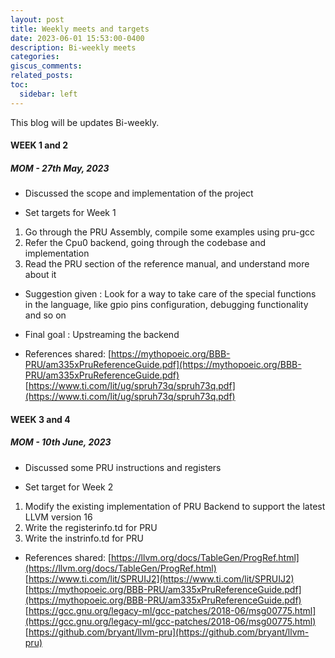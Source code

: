 ```yaml
---
layout: post
title: Weekly meets and targets
date: 2023-06-01 15:53:00-0400
description: Bi-weekly meets 
categories: 
giscus_comments: 
related_posts: 
toc:
  sidebar: left
---
```


This blog will be updates Bi-weekly.

#### WEEK 1 and 2

##### MOM - 27th May, 2023


- Discussed the scope and implementation of the project

- Set targets for Week 1
1. Go through the PRU Assembly, compile some examples using pru-gcc
2. Refer the Cpu0 backend, going through the codebase and implementation
3. Read the PRU section of the reference manual, and understand more about it

- Suggestion given : Look for a way to take care of the special functions in the language, like gpio pins configuration, debugging functionality and so on

- Final goal : Upstreaming the backend

- References shared:
  [https://mythopoeic.org/BBB-PRU/am335xPruReferenceGuide.pdf](https://mythopoeic.org/BBB-PRU/am335xPruReferenceGuide.pdf)
  [https://www.ti.com/lit/ug/spruh73q/spruh73q.pdf](https://www.ti.com/lit/ug/spruh73q/spruh73q.pdf)


#### WEEK 3 and 4

##### MOM - 10th June, 2023

- Discussed some PRU instructions and registers

- Set target for Week 2
1. Modify the existing implementation of PRU Backend to support the latest LLVM version 16
2. Write the registerinfo.td for PRU
3. Write the instrinfo.td for PRU

- References shared:
  [https://llvm.org/docs/TableGen/ProgRef.html](https://llvm.org/docs/TableGen/ProgRef.html)
  [https://www.ti.com/lit/SPRUIJ2](https://www.ti.com/lit/SPRUIJ2)
  [https://mythopoeic.org/BBB-PRU/am335xPruReferenceGuide.pdf](https://mythopoeic.org/BBB-PRU/am335xPruReferenceGuide.pdf)
  [https://gcc.gnu.org/legacy-ml/gcc-patches/2018-06/msg00775.html](https://gcc.gnu.org/legacy-ml/gcc-patches/2018-06/msg00775.html)
  [https://github.com/bryant/llvm-pru](https://github.com/bryant/llvm-pru)



